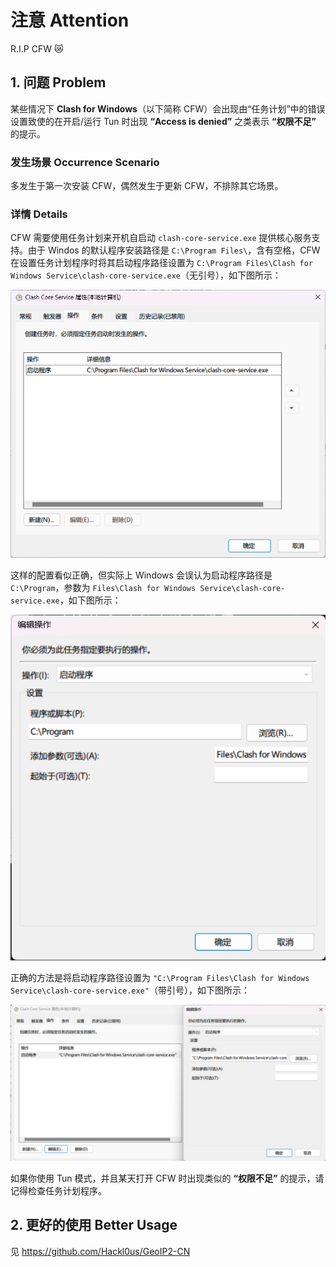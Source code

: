 # 注意 Attention

R.I.P CFW 😿

## 1. 问题 Problem

某些情况下 **Clash for Windows**（以下简称 CFW）会出现由“任务计划”中的错误设置致使的在开启/运行 Tun 时出现 **“Access is denied”** 之类表示 **“权限不足”** 的提示。

### 发生场景 Occurrence Scenario

多发生于第一次安装 CFW，偶然发生于更新 CFW，不排除其它场景。

### 详情 Details

CFW 需要使用任务计划来开机自启动 `clash-core-service.exe` 提供核心服务支持。由于 Windos 的默认程序安装路径是 `C:\Program Files\`，含有空格，CFW 在设置任务计划程序时将其启动程序路径设置为 `C:\Program Files\Clash for Windows Service\clash-core-service.exe`（无引号），如下图所示：

![Details 1](images/1.png)

这样的配置看似正确，但实际上 Windows 会误认为启动程序路径是 `C:\Program`，参数为 `Files\Clash for Windows Service\clash-core-service.exe`，如下图所示：

![Details 2](images/2.png)

正确的方法是将启动程序路径设置为 `"C:\Program Files\Clash for Windows Service\clash-core-service.exe"`（带引号），如下图所示：

![Details 3](images/3.png)

如果你使用 Tun 模式，并且某天打开 CFW 时出现类似的 **“权限不足”** 的提示，请记得检查任务计划程序。

## 2. 更好的使用 Better Usage

见 <https://github.com/Hackl0us/GeoIP2-CN>
